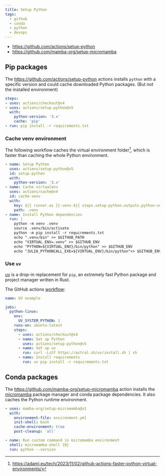 ```yaml
---
title: Setup Python
tags:
  - github
  - conda
  - python
  - devops
---
```


+ https://github.com/actions/setup-python
+ https://github.com/mamba-org/setup-micromamba

## Pip packages

The https://github.com/actions/setup-python actions installs `python` with a specific version and could cache downloaded Python packages. (But *not* the installed environment)

```yaml
steps:
- uses: actions/checkout@v4
- uses: actions/setup-python@v5
  with:
    python-version: '3.x'
    cache: 'pip'
- run: pip install -r requirements.txt
```

### Cache venv environment

The following workflow caches the virtual environment folder[^2], which is faster than caching the whole Python environment.

```yaml
- name: Setup Python
  uses: actions/setup-python@v5
  id: setup-python
  with:
    python-version: '3.x'
- name: Cache virtualenv
  uses: actions/cache@v4
  id: cache-venv
  with:
    key: ${{ runner.os }}-venv-${{ steps.setup-python.outputs.python-version }}-${{ hashFiles('requirements.txt') }}
    path: .venv
- name: Install Python dependencies
  run: |
    python -m venv .venv
    source .venv/bin/activate
    python -m pip install -r requirements.txt
    echo ".venv/bin" >> $GITHUB_PATH
    echo "VIRTUAL_ENV=.venv" >> $GITHUB_ENV
    echo "PYTHON=${VIRTUAL_ENV}/bin/python" >> $GITHUB_ENV
    echo "JULIA_PYTHONCALL_EXE=${VIRTUAL_ENV}/bin/python">> $GITHUB_ENV
```

[^1]: https://github.com/actions/setup-python/issues/330#issuecomment-1416883170
[^2]: https://adamj.eu/tech/2023/11/02/github-actions-faster-python-virtual-environments/

### Use `uv`

[uv](https://docs.astral.sh/uv/) is a drop-in replacement for `pip`, an extremely fast Python package and project manager written in Rust.

The GitHub actions [workflow](https://docs.astral.sh/uv/guides/integration/github/):

```yaml
name: UV example

jobs:
  python-linux:
    env:
      UV_SYSTEM_PYTHON: 1
    runs-on: ubuntu-latest
    steps:
      - uses: actions/checkout@v4
      - name: Set up Python
        uses: actions/setup-python@v5
      - name: Set up uv
        run: curl -LsSf https://astral.sh/uv/install.sh | sh
      - name: Install requirements
        run: uv pip install -r requirements.txt
```

## Conda packages

The https://github.com/mamba-org/setup-micromamba action installs the [micromamba](https://github.com/mamba-org/mamba#micromamba) package manager and conda package dependencies. It also caches the Python runtime environment.

```yaml
- uses: mamba-org/setup-micromamba@v1
  with:
    environment-file: environment.yml
    init-shell: bash
    cache-environment: true
    post-cleanup: 'all'

- name: Run custom command in micromamba environment
  shell: micromamba-shell {0}
  run: python --version
```
